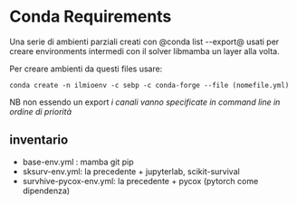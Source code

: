 # Conda Requirements

Una serie di ambienti parziali creati con @conda list --export@ usati per
creare environments intermedi con il solver libmamba un layer alla volta.

Per creare ambienti da questi files usare:

```
conda create -n ilmioenv -c sebp -c conda-forge --file (nomefile.yml)
```

NB non essendo un export *i canali vanno specificate in command line in ordine di priorità*

## inventario

* base-env.yml : mamba git pip  
* sksurv-env.yml: la precedente + jupyterlab, scikit-survival
* survhive-pycox-env.yml: la precedente + pycox (pytorch come dipendenza)

